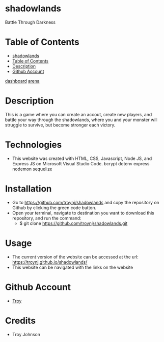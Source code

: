 # shadowlands
Battle Through Darkness


# Table of Contents
- [shadowlands](#shadowlands)
- [Table of Contents](#table-of-contents)
- [Description](#description)
- [Github Account](#github-account)

[dashboard](./public/assets/dash.png)
[arena](./public/assets/arena.png)
# Description
This is a game where you can create an accout, create new players, and battle your way through the shadowlands, where you and your monster will struggle to survive, but become stronger each victory.

# Technologies

- This website was created with HTML, CSS, Javascript, Node JS, and Express JS on Microsoft Visual Studio Code.
bcrypt
dotenv
express
nodemon
sequelize

# Installation

- Go to https://github.com/troynj/shadowlands and copy the repository on Github by clicking the green code button.
- Open your terminal, navigate to destination you want to download this repository, and run the command:
  - $ git clone https://github.com/troynj/shadowlands.git

# Usage

- The current version of the website can be accessed at the url: https://troynj.github.io/shadowlands/
- This website can be navigated with the links on the website


# Github Account
- [Troy](https://github.com/troynj/)


# Credits
- Troy Johnson
